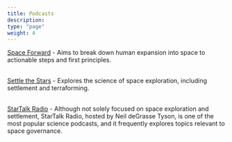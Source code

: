 ```yaml
---
title: Podcasts
description: 
type: "page"
weight: 4
---
```


[Space Forward](https://www.spaceforward.space/) - Aims to break down human expansion into space to actionable steps and first principles.
</br>
</br>

[Settle the Stars](http://www.settlethestars.com/) - Explores the science of space exploration, including settlement and terraforming.
</br>
</br>

[StarTalk Radio](https://www.startalkradio.net/) - Although not solely focused on space exploration and settlement, StarTalk Radio, hosted by Neil deGrasse Tyson, is one of the most popular science podcasts, and it frequently explores topics relevant to space governance.